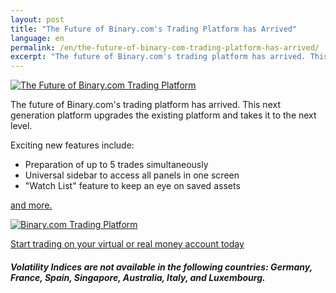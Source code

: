 ```yaml
---
layout: post
title: "The Future of Binary.com's Trading Platform has Arrived"
language: en
permalink: /en/the-future-of-binary-com-trading-platform-has-arrived/
excerpt: "The future of Binary.com's trading platform has arrived. This next generation platform upgrades the existing platform and takes it to the next level...."
---
```


<p class="p--action"><a href="http://info.binary.com/2cP9xZU"><img src="{{site.baseurl }}/images/image1.jpg" alt="The Future of Binary.com Trading Platform"></a></p>

The future of Binary.com's trading platform has arrived. This next generation platform upgrades the existing platform and takes it to the next level.

Exciting new features include:

*  Preparation of up to 5 trades simultaneously
*  Universal sidebar to access all panels in one screen
*  "Watch List" feature to keep an eye on saved assets

<a href="http://info.binary.com/2dXoxFz">and more.</a>

<p class="p--action"><a href="http://info.binary.com/2cP9xZU"><img src="{{site.baseurl }}/images/image3.png" alt="Binary.com Trading Platform"></a></p>
 
<p class="p--action"><a class="button" href="http://info.binary.com/2db4TBy"><span>Start trading on your virtual or real money account today</span></a></p>

##### Volatility Indices are not available in the following countries: Germany, France, Spain, Singapore, Australia, Italy, and Luxembourg.

